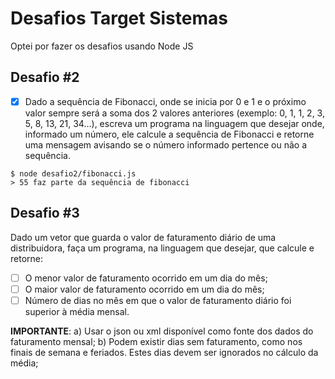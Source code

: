 # Desafios Target Sistemas

Optei por fazer os desafios usando Node JS

## Desafio #2
- [x] Dado a sequência de Fibonacci, onde se inicia por 0 e 1 e o próximo valor sempre será a soma dos 2 valores anteriores (exemplo: 0, 1, 1, 2, 3, 5, 8, 13, 21, 34...), escreva um programa na linguagem que desejar onde, informado um número, ele calcule a sequência de Fibonacci e retorne uma mensagem avisando se o número informado pertence ou não a sequência.

```
$ node desafio2/fibonacci.js 
> 55 faz parte da sequência de fibonacci
```

## Desafio #3
Dado um vetor que guarda o valor de faturamento diário de uma distribuidora, faça um programa, na linguagem que desejar, que calcule e retorne:

- [ ] O menor valor de faturamento ocorrido em um dia do mês;
- [ ] O maior valor de faturamento ocorrido em um dia do mês;
- [ ] Número de dias no mês em que o valor de faturamento diário foi superior à média mensal.

**IMPORTANTE**:
a) Usar o json ou xml disponível como fonte dos dados do faturamento mensal;
b) Podem existir dias sem faturamento, como nos finais de semana e feriados. Estes dias devem ser ignorados no cálculo da média;

